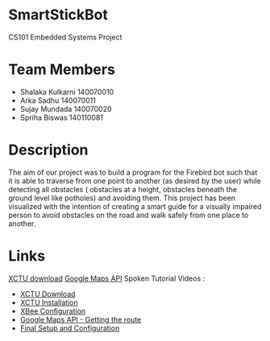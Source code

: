 SmartStickBot
==============================
CS101 Embedded Systems Project

Team Members
=============================
 * Shalaka Kulkarni      140070010
 * Arka Sadhu            140070011
 * Sujay Mundada         140070020
 * Spriha Biswas         140110081

Description 
==============================
The aim of our project was to build a program for the Firebird bot such that it is able to traverse from one point to another (as desired by the user) while detecting all obstacles ( obstacles at a height, obstacles beneath the ground level like potholes) and avoiding them. 
This project has been visualized with the intention of creating a smart guide for a visually impaired person to avoid obstacles on the road and walk safely from one place to another.

Links 
==============================
[XCTU download](http://www.digi.com/support/productdetail?pid=3352&type=utilities)
[Google Maps API](https://maps.googleapis.com/maps/api/directions/json?origin=params&destination=params&mode=walking)
Spoken Tutorial Videos :
* [XCTU Download](https://youtu.be/3SNRdgIz5I8)
* [XCTU Installation](https://youtu.be/U2C7ZpRoJcE)
* [XBee Configuration](https://youtu.be/2CTJmg65-bA)
* [Google Maps API - Getting the route](https://youtu.be/ZsFIkANUWSo)
* [Final Setup and Configuration](https://youtu.be/Sfs6oE-SxDY)



